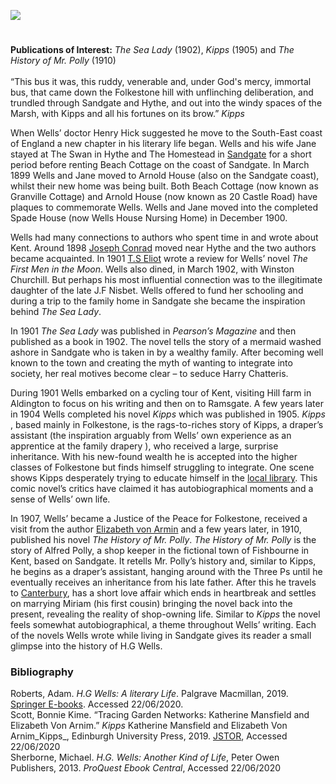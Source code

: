 [![](https://v3.juncture-digital.org/images/wb.svg)](https://v3.juncture-digital.org/wb)

<param ve-config title="Herbert George Wells (H.G Wells) (1866-1946)" author="Simone Blandford" layout="vtl" banner="https://raw.githubusercontent.com/kent-map/images/main/banners/20c.jpg">

<param ve-entity eid="Q29303" aliases="Canterbury">
<param ve-entity eid="Q375314" aliases="Folkestone">
<param ve-entity eid="Q736439" aliases="Ramsgate">
<param ve-entity eid="Q921173" aliases="Aldington">
<param ve-entity eid="Q1000312" aliases="Sandgate">
<param ve-entity eid="Q967166" aliases="Hythe">

<!-- Base map default centered on Sandgate -->
<param ve-map center="Q1000312" zoom="12.5">

<!-- Historical map layers -->
<param ve-map-layer active allmaps allmaps-id="6215fa6c47c47347" title="Bartholomew Kent 1904">

#

**Publications of Interest:** _The Sea Lady_ (1902), _Kipps_ (1905) and _The History of Mr. Polly_ (1910)   
<br>
“This bus it was, this ruddy, venerable and, under God's mercy, immortal bus, that came down the Folkestone hill with unflinching deliberation, and trundled through Sandgate and Hythe, and out into the windy spaces of the Marsh, with Kipps and all his fortunes on its brow.” _Kipps_
<param ve-image url="https://upload.wikimedia.org/wikipedia/commons/5/54/H._G._Wells%2C_c.1890.jpg" label="H.G. Wells" attribution="Library of the London School of Economics and Political Science, No restrictions, via Wikimedia Commons">

When Wells’ doctor Henry Hick suggested he move to the South-East coast of England a new chapter in his literary life began. Wells and his wife Jane stayed at The Swan in Hythe and The Homestead in [Sandgate](/placesqz/sandgate-overview) for a short period before renting Beach Cottage on the coast of Sandgate. In March 1899 Wells and Jane moved to Arnold House (also on the Sandgate coast), whilst their new home was being built. Both Beach Cottage (now known as Granville Cottage) and Arnold House (now known as 20 Castle Road) have plaques to commemorate Wells. Wells and Jane moved into the completed Spade House (now Wells House Nursing Home) in December 1900. 
<param ve-image url="https://stor.artstor.org/stor/39bc4551-19fd-4336-bf60-738f4b71a6cc" label="20, Castle Road" attribution="© Martin Crowther."> 

Wells had many connections to authors who spent time in and wrote about Kent. Around 1898 [Joseph Conrad](/19c/19c-conrad-biography) moved near Hythe and the two authors became acquainted. In 1901 [T.S Eliot](/20c/20c-eliot-biography) wrote a review for Wells’ novel _The First Men in the Moon_. Wells also dined, in March 1902, with Winston Churchill. But perhaps his most influential connection was to the illegitimate daughter of the late J.F Nisbet. Wells offered to fund her schooling and during a trip to the family home in Sandgate she became the inspiration behind _The Sea Lady_.    
<param ve-image url="https://stor.artstor.org/stor/fddcd44d-ad03-4885-9c65-576cd6bd3e1d" label="Spade House" attribution="By permission of Alan Taylor, Folkestone Local History Society">
<!-- Base map default centered on Sandgate -->
<param ve-map center="Q1000312" zoom="12.75">

In 1901 _The Sea Lady_ was published in _Pearson’s Magazine_ and then published as a book in 1902.  The novel tells the story of a mermaid washed ashore in Sandgate who is taken in by a wealthy family. After becoming well known to the town and creating the myth of wanting to integrate into society, her real motives become clear – to seduce Harry Chatteris.
<param ve-image url="https://stor.artstor.org/stor/3faa86d1-377e-4bf1-a238-14456e2214dd" label="Spade House" ttribution="By permission of Alan Taylor, Folkestone Local History Society">
<!-- Base map default centered on Sandgate -->
<param ve-map center="Q1000312" zoom="12.75">

During 1901 Wells embarked on a cycling tour of Kent, visiting Hill farm in Aldington to focus on his writing and then on to Ramsgate.  A few years later in 1904 Wells completed his novel _Kipps_ which was published in 1905. _Kipps_ , based mainly in Folkestone, is the rags-to-riches story of Kipps, a draper’s assistant (the inspiration arguably from Wells’ own experience as an apprentice at the family drapery ), who received a large, surprise inheritance. With his new-found wealth he is accepted into the higher classes of Folkestone but finds himself struggling to integrate. One scene shows Kipps desperately trying to educate himself in the [local library](/19c/19c-folkestone-free-library). This comic novel’s critics have claimed it has autobiographical moments and a sense of Wells’ own life.  
<param ve-image url="https://stor.artstor.org/stor/58489167-08c1-41d7-975b-e7d8dc0b3735" label="Kipps Alehouse, Folkestone, 2021" attribution="© Michelle Crowther">
<!-- Base map default centered on Canterbury -->
<param ve-map center="Q29303" zoom="11">

In 1907, Wells’ became a Justice of the Peace for Folkestone,   received a visit from the author [Elizabeth von Armin](/20c/20c-vonarnim-biography) and a few years later, in 1910, published his novel _The History of Mr. Polly_. _The History of Mr. Polly_ is the story of Alfred Polly, a shop keeper in the fictional town of Fishbourne in Kent, based on Sandgate.  It retells Mr. Polly’s history and, similar to Kipps, he begins as a draper’s assistant, hanging around with the Three Ps until he eventually receives an inheritance from his late father. After this he travels to [Canterbury](/canterbury/20c-canterbury-home), has a short love affair which ends in heartbreak and settles on marrying Miriam (his first cousin) bringing the novel back into the present, revealing the reality of shop-owning life. Similar to _Kipps_  the novel feels somewhat autobiographical, a theme throughout Wells’ writing. Each of the novels Wells wrote while living in Sandgate gives its reader a small glimpse into the history of H.G Wells. 
<param ve-image url="https://upload.wikimedia.org/wikipedia/commons/9/9e/The_promenade%2C_Sandgate%2C_England-LCCN2002708091.jpg" label="The Promenade, Sandgate" attribution="Photochrom Print Collection, Public domain, via Wikimedia Commons">
<!-- Base map default centered on Canterbury -->
<param ve-map center="Q29303" zoom="12">

### Bibliography 
Roberts, Adam. _H.G Wells: A literary Life_. Palgrave Macmillan, 2019. [Springer E-books](https://link.springer.com/book/10.1007%2F978-3-030-26421-5#about). Accessed 22/06/2020.   
Scott, Bonnie Kime. “Tracing Garden Networks: Katherine Mansfield and Elizabeth Von Arnim.” _Kipps_ Katherine Mansfield and Elizabeth Von Arnim_Kipps_, Edinburgh University Press, 2019. [JSTOR](www.jstor.org/stable/10.3366/j.ctvrs90wt.8 ), Accessed 22/06/2020    
Sherborne, Michael. _H.G. Wells: Another Kind of Life_, Peter Owen Publishers, 2013. _ProQuest Ebook Central_, Accessed 22/06/2020   
<param ve-image url="https://stor.artstor.org/stor/3615ba37-88b4-4c75-95b0-6710b43d7c73" label="Spade House, 2021" attribution="© Martin Crowther"> 
